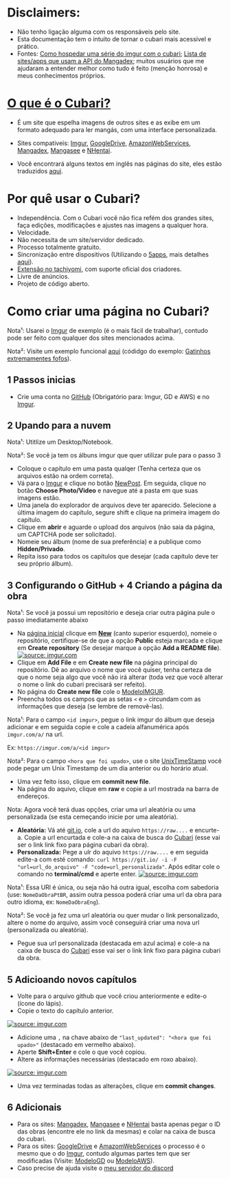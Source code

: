 # Disclaimers: 
* Não tenho ligação alguma com os responsáveis pelo site.
* Esta documentação tem o intuito de tornar o cubari mais acessível e prático.
* Fontes: [Como hospedar uma série do imgur com o cubari](https://www.reddit.com/r/manga/comments/mcicbp/sl_how_to_host_a_series_on_imgur_with_guyamoe/); [Lista de sites/apps que usam a API do Mangadex](https://www.reddit.com/r/mangadex/comments/nn584s/list_of_appssites_that_currently_use_the_mangadex/); muitos usuários que me ajudaram a entender melhor como tudo é feito (menção honrosa) e meus conhecimentos próprios.

# [O que é o Cubari?](https://cubari.moe/)
* É um site que espelha imagens de outros sites e as exibe em um formato adequado para ler mangás, com uma interface personalizada. 
+ Sites compativeis: [Imgur](https://imgur.com/), [GoogleDrive](https://www.google.com/intl/pt/drive/), [AmazonWebServices](https://aws.amazon.com/pt/), [Mangadex](https://mangadex.org/), [Mangasee](https://mangasee123.com/) e [NHentai](https://nhentai.net/).
* Você encontrará alguns textos em inglês nas páginas do site, eles estão traduzidos [aqui](https://github.com/SrW0nka/CubariPortuguese/wiki). 


# Por quê usar o Cubari? 
* Independência. Com o Cubari você não fica refém dos grandes sites, faça edições, modificações e ajustes nas imagens a qualquer hora.
* Velocidade.
* Não necessita de um site/servidor dedicado. 
* Processo totalmente gratuito.
* Sincronização entre dispositivos (Utilizando o [5apps](https://5apps.com/storage), mais detalhes [aqui](https://github.com/SrW0nka/CubariPortuguese/wiki/7-Sincroniza%C3%A7%C3%A3o-de-dados)).
* [Extensão no tachiyomi](https://tachiyomi.org/extensions/#all.cubari), com suporte oficial dos criadores. 
* Livre de anúncios.
* Projeto de código aberto.

# Como criar uma página no Cubari? 

Nota¹: Usarei o [Imgur](https://imgur.com/) de exemplo (é o mais fácil de trabalhar), contudo pode ser feito com qualquer dos sites mencionados acima.

Nota²: Visite um exemplo funcional [aqui](https://cubari.moe/read/gist/GatinhosExtremamenteFofosPtBR/) (códidgo do exemplo: [Gatinhos extremamentes fofos](https://github.com/SrW0nka/CubariPortuguese/blob/main/GatinhosExtremamenteFofosPtBR)).

## **1 Passos inicias**
* Crie uma conta no [GitHub](https://github.com/) (Obrigatório para: Imgur, GD e AWS) e no [Imgur](https://imgur.com/).

## **2 Upando para a nuvem**

Nota¹: Utitlize um Desktop/Notebook.

Nota²: Se você ja tem os álbuns imgur que quer utilizar pule para o passo 3
* Coloque o capítulo em uma pasta qualqer (Tenha certeza que os arquivos estão na ordem correta).
* Vá para o [Imgur](https://imgur.com/) e clique no botão [NewPost](https://imgur.com/upload). Em seguida, clique no botão **Choose Photo/Video** e navegue até a pasta em que suas imagens estão.
* Uma janela do explorador de arquivos deve ter aparecido. Selecione a última imagem do capítulo, segure shift e clique na primeira imagem do capítulo.
* Clique em **abrir** e aguarde o upload dos arquivos (não saia da página, um CAPTCHA pode ser solicitado). 
* Nomeie seu álbum (nome de sua preferência) e a publique como **Hidden/Privado**.
* Repita isso para todos os capítulos que desejar (cada capítulo deve ter seu próprio álbum).

## **3 Configurando o GitHub + 4 Criando a página da obra**

Nota¹: Se você ja possui um repositório e deseja criar outra página pule o passo imediatamente abaixo
* Na [página inicial](https://github.com/) clicque em **[New](https://github.com/new)** (canto superior esquerdo), nomeie o repositório, certifique-se de que a opção **Public** esteja marcada e clique em **Create repository** (Se desejar marque a opção **Add a README file**).
<a href="https://imgur.com/GL7whho"><img src="https://i.imgur.com/GL7whho.png" title="source: imgur.com" /></a>
* Clique em **Add File** e em **Create new file** na página principal do repositório. Dê ao arquivo o nome que você quiser, tenha certeza de que o nome seja algo que você não irá alterar (toda vez que você alterar o nome o link do cubari precisará ser refeito).
* No página do **Create new file** cole o [ModeloIMGUR](https://github.com/SrW0nka/CubariPortuguese/blob/main/ModeloIMGUR).
* Preencha todos os campos que as setas `<` e `>` circundam com as informações que deseja (se lembre de removê-las).

Nota¹: Para o campo `<id imgur>`, pegue o link imgur do álbum que deseja adicionar e em seguida copie e cole a cadeia alfanumérica após `imgur.com/a/` na url.

Ex: `https://imgur.com/a/<id imgur>` 

Nota²: Para o campo `<hora que foi upado>`, use o site [UnixTimeStamp](https://www.unixtimestamp.com/) você pode pegar um Unix Timestamp de um dia anterior ou do horário atual.

* Uma vez feito isso, clique em **commit new file**.
* Na página do aquivo, clique em **raw** e copie a url mostrada na barra de endereços. 

Nota: Agora você terá duas opções, criar uma url aleatória ou uma personalizada (se esta cemeçando inicie por uma aleatória).

* **Aleatória:** Vá até [git.io](https://git.io/), cole a url do aquivo `https://raw....` e encurte-a. Copie a url encurtada e cole-a na caixa de busca do [Cubari](https://cubari.moe/) (esse vai ser o link link fixo para página cubari da obra).
* **Personalizada:** Pege a ulr do aquivo `https://raw....` e em seguida edite-a com esté comando: `curl https://git.io/ -i -F "url=url_do_arquivo" -F "code=url_personalizada"`. Após editar cole o comando no **terminal/cmd** e aperte enter.
<a href="https://imgur.com/soz3jX2"><img src="https://i.imgur.com/soz3jX2.png" title="source: imgur.com" /></a>

Nota¹: Essa URl é única, ou seja não há outra igual, escolha com sabedoria (use: `NomeDaObraPtBR`, assim outra pessoa poderá criar uma url da obra para outro idioma, ex: `NomeDaObraEng`).

Nota²: Se você ja fez uma url aleatória ou quer mudar o link personalizado, altere o nome do arquivo, assim você conseguirá criar uma nova url (personalizada ou aleatória).

* Pegue sua url personalizada (destacada em azul acima) e cole-a na caixa de busca do [Cubari](https://cubari.moe/) esse vai ser o link link fixo para página cubari da obra.

 ## **5 Adicioando novos capítulos**
* Volte para o arquivo github que você criou anteriormente e edite-o (ícone do lápis).
* Copie o texto do capítulo anterior.

<a href="https://imgur.com/sfvjkUj"><img src="https://i.imgur.com/sfvjkUj.png" title="source: imgur.com" /></a>

* Adicione uma `,` na chave abaixo de `"last_updated": "<hora que foi upado>"` (destacado em vermelho abaixo).
* Aperte **Shift+Enter** e cole o que você copiou.
* Altere as informações necessárias (destacado em roxo abaixo).

<a href="https://imgur.com/ma1cnoS"><img src="https://i.imgur.com/ma1cnoS.png" title="source: imgur.com" /></a>
* Uma vez terminadas todas as alterações, clique em **commit changes**.

## **6 Adicionais**
* Para os sites: [Mangadex](https://mangadex.org/), [Mangasee](https://mangasee123.com/) e [NHentai](https://nhentai.net/)  basta apenas pegar o ID das obras (encontre ele no link da mesmas) e colar na caixa de busca do cubari. 
* Para os sites: [GoogleDrive](https://www.google.com/intl/pt/drive/) e [AmazomWebServices](https://aws.amazon.com/pt/) o processo é o mesmo que o do [Imgur](https://imgur.com/), contudo algumas partes tem que ser modificadas (Visite: [ModeloGD](https://github.com/SrW0nka/CubariPortuguese/blob/main/ModeloGD) ou [ModeloAWS](https://github.com/SrW0nka/CubariPortuguese/blob/main/ModeloAWS)).
* Caso precise de ajuda visite o [meu servidor do discord](https://discord.gg/qdZ7tbJxjV)
